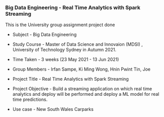 ### Big Data Engineering - Real Time Analytics with Spark Streaming

This is the University group assignment project done 
* Subject - Big Data Engineering 
* Study Course -  Master of Data Science and Innovaion (MDSI) , University of Technology Sydney in Autumn 2021.

* Time Taken - 3 weeks (23 May 2021 - 13 Jun 2021)
* Group Members - Irfan Sampe, Ki Ming Wong, Hnin Pwint Tin, Joe
* Project Title - Real Time Analytics with Spark Streaming
* Project Objective - Build a streaming application on which real time analytics and
 deploy will be performed and deploy a ML model for real time predictions.
 * Use case - New South Wales Carparks
